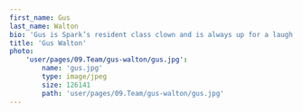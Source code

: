 ```yaml
---
first_name: Gus
last_name: Walton
bio: 'Gus is Spark’s resident class clown and is always up for a laugh; or whingeing about Robbie Williams, the use of emojis or Nicholas Cage. When he isn’t clowning around and flicking elastic bands across the office, he can be found chasing down news hijacks for his clients and securing top results in the national newspapers. Gus’ expertise lies within internet security, the retail industry and IT services. In his spare time Gus can been seen drinking at the Duke of Edinburgh in Brixton and training for the London Marathon, where it’s possible he might not make it to the finish line.'
title: 'Gus Walton'
photo:
    'user/pages/09.Team/gus-walton/gus.jpg':
        name: 'gus.jpg'
        type: image/jpeg
        size: 126141
        path: 'user/pages/09.Team/gus-walton/gus.jpg'
---
```

